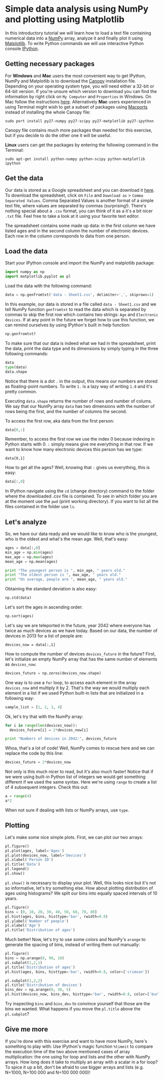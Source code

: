 Simple data analysis using NumPy and plotting using Matplotlib
===


In this introductory tutorial we will learn how to load a text file containing numerical data into a [NumPy](http://www.numpy.org/) array, 
analyze it and finally plot it using [Matplotlib](http://matplotlib.org/). 
To write Python commands we will use interactive Python console [IPython](http://ipython.org/).


Getting necessary packages
---
For **Windows** and **Mac** users the most convenient way to get IPython, NumPy and Matplotlib is to 
download the [Canopy](https://www.enthought.com/products/canopy/) installation file. 
Depending on your operating system type, you will need either a 32-bit or 64-bit version.
If you're unsure which version to download you can find the information by right click on `My Computer` and `Properties` 
in Windows. On Mac follow the instructions [here](http://support.apple.com/kb/ht3696). 
Alternatively **Mac** users experienced in using Terminal might wish to get a subset of packages using 
[Macports](http://www.macports.org/) instead of installing the whole Canopy file:

```
sudo port install py27-numpy py27-scipy py27-matplotlib py27-ipython
```

Canopy file contains much more packages than needed for this exercise, 
but if you decide to do the other one it will be useful.

**Linux** users can get the packages by entering the following command in the Terminal:
```
sudo apt-get install python-numpy python-scipy python-matplotlib ipython 
```

Get the data
---
Our data is stored as a Google spreadsheet and you can download it [here](https://docs.google.com/spreadsheet/ccc?key=0ArfNOZkGFBb0dGpyVVhGY1ZNMDh1dE5HMzRrQTk0YVE&usp=sharing). 
To download the spreadsheet, click on `File` and `Download as` > `Comma Separated Values`. 
Comma Separated Values is another format of a simple text file, where values are separated by commas (surprising!). 
There's nothing special about a `.csv` format, you can think of it as a it's a bit nicer `.txt` file.
Feel free to take a look at it using your favorite text editor.

The spreadsheet contains some made up data: in the first column we have listed ages and in the second 
column the number of electronic devices. Each row in the column corresponds to data from one person.


Load the data
---
Start your IPython console and import the NumPy and matplotlib package:

```python
import numpy as np
import matplotlib.pyplot as pl
```

Load the data with the following command:
```python
data = np.genfromtxt('data - Sheet1.csv', delimiter=',', skiprows=1)
```

In this example, our data is stored in a file called `data - Sheet1.csv` and 
we tell NumPy function `genfromtxt` to read the data which is separated by commas to skip the first row which 
contains two strings: `Age` and `Electronic devices`. 
If at any point in the future we forget how to use this function, we can remind ourselves by using IPython's built in help function:
```python
np.genfromtxt?
```

To make sure that our data is indeed what we had in the spreadsheet, 
print the data, print the data type and its dimensions by simply typing in the three following commands:
```python
data
type(data)
data.shape
```
Notice that there is a dot `.` in the output, this means our numbers are stored as floating-point numbers. 
To write `1.` is a lazy way of writing `1.0` and it's pretty common. 

Executing `data.shape` returns the number of rows and number of colums. 
We say that our NumPy array `data` has two dimensions with the number of rows being the first, and the number of columns the second.

To access the first row, aka data from the first person:

```python
data[0,:]
```

Remember, to access the first row we use the index 0 because indexing in Python starts with 0. 
`:` simply means give me everything in that row.
If we want to know how many electronic devices this person has we type:
```
data[0,1]
```

How to get all the ages? Well, knowing that `:` gives us everything, this is easy:
```python
data[:,0]
```

In IPython navigate using the `cd` (change directory) command to the folder where the downloaded .csv file is contained. 
To see in which folder you are at the moment use the `pwd` (print working directory). 
If you want to list all the files contained in the folder use `ls`.


Let's analyze
---
So, we have our data ready and we would like to know who is the youngest, who is the oldest and what's the mean age. 
Well, that's easy:

```python
ages = data[:,0]
min_age = np.min(ages)
max_age = np.max(ages)
mean_age = np.mean(ages)

print "The youngest person is ", min_age, " years old."
print "The oldest person is ", max_age, " years old."
print "On average, people are ", mean_age, " years old."
```

Obtaining the standard deviation is also easy:
```python
np.std(data)
```

Let's sort the ages in ascending order:
```python
np.sort(ages)
```

Let's say we are teleported in the future, year 2042 where everyone has twice as much devices as we have today.
Based on our data, the number of devices in 2013 for a list of people are:
```
devices_now = data[:,1]
```

How to compute the number of devices `devices_future` in the future?
First, let's initialize an empty NumPy array that has the same number of elements as `devices_now`:

```python
devices_future = np.zeros(devices_now.shape)
```

One way is to use a `for` loop, to access each element in the array `devices_now`  and multiply it by 2. That's the way we would multiply each element in a list if we used Python built-in lists that are initialized in a following way:
```python
sample_list = [1, 2, 3, 4]
```
Ok, let's try that with the NumPy array:

``` python
for i in range(len(devices_now)):
  devices_future[i] = 2*devices_now[i]

print "Numbers of devices in 2042:", devices_future
```

Whoa, that's a lot of code! Well, NumPy comes to rescue here and we can replace the code by this line:
```python
devices_future = 2*devices_now
```
Not only is this much nicer to read, but it's also much faster! 
Notice that if we were using built-in Python list of integers we would get something different if we used the same syntax.
Here we're using `range` to create a list of 4 subsequent integers. Check this out:

```python
a = range(4)
a*2
```

When not sure if dealing with lists or NumPy arrays, use `type`.

Plotting
---
Let's make some nice simple plots. First, we can plot our two arrays:

```python
pl.figure()
pl.plot(ages, label='Ages')
pl.plot(devices_now, label='Devices')
pl.xlabel('Person ID')
pl.title('Data')
pl.legend()
pl.show()
```

`pl.show()` is necessary to display your plot. Well, this looks nice but it's not so informative, let's try something else. How about plotting distribution of ages using histograms?
We split our bins into equally spaced intervals of 10 years.

```python
pl.figure()
bins = [0, 10, 20, 30, 40, 50, 60, 70, 80]
pl.hist(ages, bins, histtype='bar', rwidth=0.8)
pl.ylabel('Number of people')
pl.xlabel('Age')
pl.title('Distribution of ages')
```

Much better! Now, let's try to use some colors and NumPy's `arange` to generate the spacing of bins, instead of writing them out manually:

```python
pl.figure()
bins = np.arange(0, 90, 10)
pl.subplot(1,2,1)
pl.title('Distribution of ages')
pl.hist(ages, bins, histtype='bar', rwidth=0.8, color=['crimson'])

pl.subplot(1,2,2)
pl.title('Distribution of devices')
bins_dev = np.arange(0, 30, 5)
pl.hist(devices_now, bins_dev, histtype='bar', rwidth=0.8, color=['burlywood'])
```

Try inspecting `bins` and `bins_dev` to convince yourself that those are the bins we wanted. 
What happens if you move the `pl.title` above the `pl.subplot`? 

Give me more
---
If you're done with this exercise and want to have more NumPy, here's something to play with: 
Use IPython's magic function `%timeit`  to compare the execution time of the two above mentioned 
cases of array multiplication: the one using for loop and lists and the other with NumPy arrays. 
How long does it take to multiply an array with a scalar in a for loop? 
To spice it up a bit, don't be afraid to use bigger arrays and lists (e.g. N=1000, N=100 000 and N=100 000 000)! 

